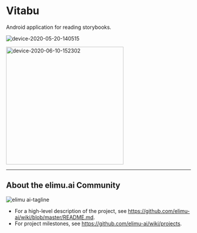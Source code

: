 # Vitabu

Android application for reading storybooks.

![device-2020-05-20-140515](https://user-images.githubusercontent.com/15718174/82410793-1cb21100-9aa3-11ea-9256-fcd5267ac492.png)

<img width="320" alt="device-2020-06-10-152302" src="https://user-images.githubusercontent.com/15718174/84238987-6e900900-ab2e-11ea-82d5-c41a510473dd.png">

---

## About the elimu.ai Community

![elimu ai-tagline](https://user-images.githubusercontent.com/15718174/54360503-e8e88980-465c-11e9-9792-32b513105cf3.png)

 * For a high-level description of the project, see https://github.com/elimu-ai/wiki/blob/master/README.md.
 * For project milestones, see https://github.com/elimu-ai/wiki/projects.

